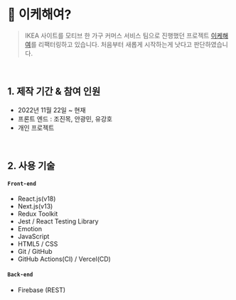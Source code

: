# :pushpin: 이케해여?

> IKEA 사이트를 모티브 한 가구 커머스 서비스
> 팀으로 진행했던 프로젝트 [이케해여](https://github.com/ChoJinmok/30-1st-WEKEA-frontend)를 리팩터링하고 있습니다.
> 처음부터 새롭게 시작하는게 낫다고 판단하였습니다.

</br>

## 1. 제작 기간 & 참여 인원

- 2022년 11월 22일 ~ 현재
- 프론트 엔드 : 조진목, 안광민, 유강호
- 개인 프로젝트

</br>

## 2. 사용 기술

#### `Front-end`

- React.js(v18)
- Next.js(v13)
- Redux Toolkit
- Jest / React Testing Library
- Emotion
- JavaScript
- HTML5 / CSS
- Git / GitHub
- GitHub Actions(CI) / Vercel(CD)

#### `Back-end`

- Firebase (REST)
